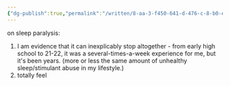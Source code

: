 ```yaml
---
{"dg-publish":true,"permalink":"/written/8-aa-3-f450-641-d-476-c-8-b0-e-121-cafd-114-c4/","dgHomeLink":true,"dgPassFrontmatter":false}
---
```


on sleep paralysis: 
1. I am evidence that it can inexplicably stop altogether - from early high school to 21-22, it  was a several-times-a-week experience for me, but it's been years. (more or less the same amount of unhealthy sleep/stimulant abuse in my lifestyle.)
2. totally feel 